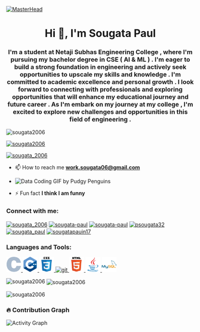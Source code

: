 [![MasterHead](https://nielseniq.com/wp-content/uploads/sites/4/2021/02/data-science-icon-animation-banner-clockwise-4.gif)](https://in-imitable.io)

<h1 align="center">Hi 👋, I'm Sougata Paul</h1>
<h3 align="center">I'm a student at Netaji Subhas Engineering College , where I'm pursuing my bachelor degree in CSE ( AI & ML ) . I'm eager to build a strong foundation in engineering and actively seek opportunities to upscale my skills and knowledge . I'm committed to academic excellence and personal growth . I look forward to connecting with professionals and exploring opportunities that will enhance my educational journey and future career . As I'm embark on my journey at my college , I'm excited to explore new challenges and opportunities in this field of engineering .</h3>

<p align="left"> <img src="https://komarev.com/ghpvc/?username=sougata2006&label=Profile%20views&color=0e75b6&style=flat" alt="sougata2006" /> </p>

<p align="left"> <a href="https://github.com/ryo-ma/github-profile-trophy"><img src="https://github-profile-trophy.vercel.app/?username=sougata2006" alt="sougata2006" /></a> </p>

<p align="left"> <a href="https://twitter.com/sougata_2006" target="blank"><img src="https://img.shields.io/twitter/follow/sougata_2006?logo=twitter&style=for-the-badge" alt="sougata_2006" /></a> </p>

- 📫 How to reach me **work.sougata06@gmail.com**

- <img crossorigin="anonymous" loading="lazy" class="svelte-rxj0ap" src="https://imgs.search.brave.com/sNSjDm2hToSXuj-ku4WetpW-DnssN-PZi5Uh5P4Ghjo/rs:fit:860:0:0:0/g:ce/aHR0cHM6Ly9tZWRp/YTQuZ2lwaHkuY29t/L21lZGlhL3YxLlky/bGtQVGM1TUdJM05q/RXhNWE5pTlc1dmF6/Rm9PVzlwZFRCc04z/bHhibXM0YUhvd2My/bzJlbmt4Y3pZeWIz/SnZlRzF1Y0NabGNE/MTJNVjluYVdaelgz/TmxZWEpqYUNaamRE/MW4vMkl1ZFVIZEkw/NzVITDAyUGtrLzIw/MC5naWY.gif" alt="Data Coding GIF by Pudgy Penguins">

- ⚡ Fun fact **I think I am funny**

<h3 align="left">Connect with me:</h3>
<p align="left">
<a href="https://twitter.com/sougata_2006" target="blank"><img align="center" src="https://raw.githubusercontent.com/rahuldkjain/github-profile-readme-generator/master/src/images/icons/Social/twitter.svg" alt="sougata_2006" height="30" width="40" /></a>
<a href="https://linkedin.com/in/sougata-paul" target="blank"><img align="center" src="https://raw.githubusercontent.com/rahuldkjain/github-profile-readme-generator/master/src/images/icons/Social/linked-in-alt.svg" alt="sougata-paul" height="30" width="40" /></a>
<a href="https://stackoverflow.com/users/sougata-paul" target="blank"><img align="center" src="https://raw.githubusercontent.com/rahuldkjain/github-profile-readme-generator/master/src/images/icons/Social/stack-overflow.svg" alt="sougata-paul" height="30" width="40" /></a>
<a href="https://www.hackerrank.com/psougata32" target="blank"><img align="center" src="https://raw.githubusercontent.com/rahuldkjain/github-profile-readme-generator/master/src/images/icons/Social/hackerrank.svg" alt="psougata32" height="30" width="40" /></a>
<a href="https://www.leetcode.com/sougata_paul" target="blank"><img align="center" src="https://raw.githubusercontent.com/rahuldkjain/github-profile-readme-generator/master/src/images/icons/Social/leet-code.svg" alt="sougata_paul" height="30" width="40" /></a>
<a href="https://auth.geeksforgeeks.org/user/sougatapauin17" target="blank"><img align="center" src="https://raw.githubusercontent.com/rahuldkjain/github-profile-readme-generator/master/src/images/icons/Social/geeks-for-geeks.svg" alt="sougatapauin17" height="30" width="40" /></a>
</p>

<h3 align="left">Languages and Tools:</h3>
<p align="left"> <a href="https://www.cprogramming.com/" target="_blank" rel="noreferrer"> <img src="https://raw.githubusercontent.com/devicons/devicon/master/icons/c/c-original.svg" alt="c" width="40" height="40"/> </a> <a href="https://www.w3schools.com/cpp/" target="_blank" rel="noreferrer"> <img src="https://raw.githubusercontent.com/devicons/devicon/master/icons/cplusplus/cplusplus-original.svg" alt="cplusplus" width="40" height="40"/> </a> <a href="https://www.w3schools.com/css/" target="_blank" rel="noreferrer"> <img src="https://raw.githubusercontent.com/devicons/devicon/master/icons/css3/css3-original-wordmark.svg" alt="css3" width="40" height="40"/> </a> <a href="https://git-scm.com/" target="_blank" rel="noreferrer"> <img src="https://www.vectorlogo.zone/logos/git-scm/git-scm-icon.svg" alt="git" width="40" height="40"/> </a> <a href="https://www.w3.org/html/" target="_blank" rel="noreferrer"> <img src="https://raw.githubusercontent.com/devicons/devicon/master/icons/html5/html5-original-wordmark.svg" alt="html5" width="40" height="40"/> </a> <a href="https://www.java.com" target="_blank" rel="noreferrer"> <img src="https://raw.githubusercontent.com/devicons/devicon/master/icons/java/java-original.svg" alt="java" width="40" height="40"/> </a> <a href="https://www.mysql.com/" target="_blank" rel="noreferrer"> <img src="https://raw.githubusercontent.com/devicons/devicon/master/icons/mysql/mysql-original-wordmark.svg" alt="mysql" width="40" height="40"/> </a> </p>

<p><img align="left" src="https://github-readme-stats.vercel.app/api/top-langs?username=sougata2006&show_icons=true&locale=en&layout=compact" alt="sougata2006" /></p>

<p>&nbsp;<img align="center" src="https://github-readme-stats.vercel.app/api?username=sougata2006&show_icons=true&locale=en" alt="sougata2006" /></p>

<p><img align="center" src="https://github-readme-streak-stats.herokuapp.com/?user=sougata2006&" alt="sougata2006" /></p>

### 🔥 Contribution Graph

![Activity Graph](https://github-readme-activity-graph.cyclic.app/graph?username=Sougata2006&theme=react-dark)
